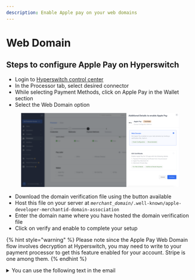 ```yaml
---
description: Enable Apple pay on your web domains
---
```


# Web Domain

## **Steps to configure Apple Pay on Hyperswitch**

* Login to [Hyperswitch control center](https://app.hyperswitch.io/)
* In the Processor tab, select desired connector
* While selecting Payment Methods, click on Apple Pay in the Wallet section
* Select the Web Domain option

<div data-full-width="false">

<figure><img src="../../../../../../.gitbook/assets/Screenshot 2023-12-07 at 7.41.02 PM.png" alt=""><figcaption></figcaption></figure>

</div>

* Download the domain verification file using the button available
* Host this file on your server at _`merchant_domain`_`/.well-known/apple-developer-merchantid-domain-association`
* Enter the domain name where you have hosted the domain verification file
* Click on verify and enable to complete your setup

{% hint style="warning" %}
Please note since the Apple Pay Web Domain flow involves decryption at Hyperswitch, you may need to write to your payment processor to get this feature enabled for your account. Stripe is one among them.
{% endhint %}

<details>

<summary>You can use the following text in the email</summary>

* Attach our PCI DSS AoC certificate and copy our Support team (biz@hyperswitch.io).
* Stripe Account id: <`Enter your account id:` you can find it [here](https://dashboard.stripe.com/settings/user)>
* A detailed business description: <`One sentence about your business`>. The business operates across `xx` countries and has customers across the world.
* Feature Request: We are using Hyperswitch, a Level 1 PCI DSS 3.2.1 compliant Payments Orchestrator, to manage payments on our website. In addition to Stripe, since we are using other processors as well to process payments across multiple geographies, we wanted to use Hyperswitch’s Payment Processing certificate to decrypt Apple pay tokens and send the decrypted Apple pay tokens to Stripe. So, please enable processing decrypted Apple pay token feature on our Stripe account. We’ve attached Hyperswitch’s PCI DSS AoC for reference.

</details>
